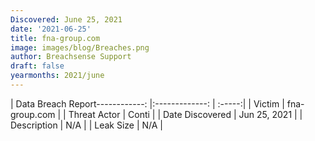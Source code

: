 ```yaml
---
Discovered: June 25, 2021
date: '2021-06-25'
title: fna-group.com
image: images/blog/Breaches.png
author: Breachsense Support
draft: false
yearmonths: 2021/june
---
```


| Data Breach Report------------:   |:-------------:    | :-----:|
| Victim    | fna-group.com      | 
| Threat Actor    | Conti      | 
| Date Discovered    | Jun 25, 2021      | 
| Description    | N/A      | 
| Leak Size    | N/A      | 


